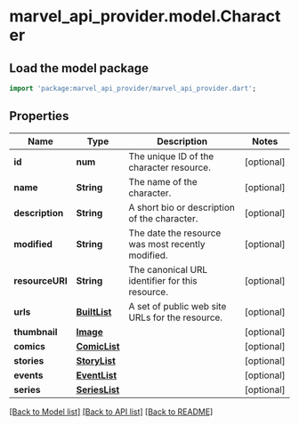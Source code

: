 # marvel_api_provider.model.Character

## Load the model package
```dart
import 'package:marvel_api_provider/marvel_api_provider.dart';
```

## Properties
Name | Type | Description | Notes
------------ | ------------- | ------------- | -------------
**id** | **num** | The unique ID of the character resource. | [optional] 
**name** | **String** | The name of the character. | [optional] 
**description** | **String** | A short bio or description of the character. | [optional] 
**modified** | **String** | The date the resource was most recently modified. | [optional] 
**resourceURI** | **String** | The canonical URL identifier for this resource. | [optional] 
**urls** | [**BuiltList<Url>**](Url.md) | A set of public web site URLs for the resource. | [optional] 
**thumbnail** | [**Image**](Image.md) |  | [optional] 
**comics** | [**ComicList**](ComicList.md) |  | [optional] 
**stories** | [**StoryList**](StoryList.md) |  | [optional] 
**events** | [**EventList**](EventList.md) |  | [optional] 
**series** | [**SeriesList**](SeriesList.md) |  | [optional] 

[[Back to Model list]](../README.md#documentation-for-models) [[Back to API list]](../README.md#documentation-for-api-endpoints) [[Back to README]](../README.md)


